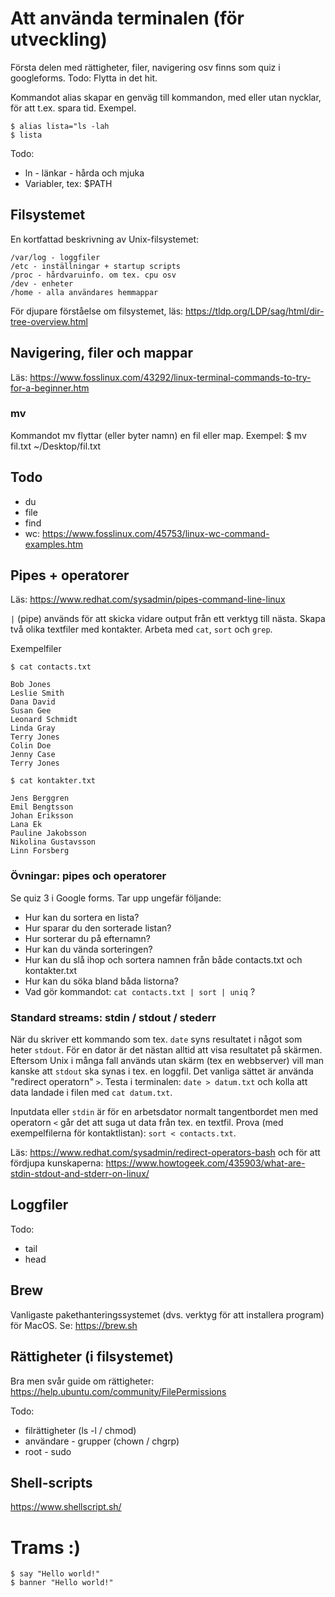 # Att använda terminalen (för utveckling)

Första delen med rättigheter, filer, navigering osv finns som quiz i googleforms. Todo: Flytta in det hit.

Kommandot alias skapar en genväg till kommandon, med eller utan nycklar, för att t.ex. spara tid. Exempel.
```
$ alias lista="ls -lah
$ lista
```

Todo:
* ln - länkar - hårda och mjuka
* Variabler, tex: $PATH 

## Filsystemet

En kortfattad beskrivning av Unix-filsystemet:
```
/var/log - loggfiler
/etc - inställningar + startup scripts
/proc - hårdvaruinfo. om tex. cpu osv
/dev - enheter
/home - alla användares hemmappar
```
För djupare förståelse om filsystemet, läs: https://tldp.org/LDP/sag/html/dir-tree-overview.html 

## Navigering, filer och mappar

Läs: https://www.fosslinux.com/43292/linux-terminal-commands-to-try-for-a-beginner.htm 

### mv
Kommandot mv flyttar (eller byter namn) en fil eller map. Exempel: $ mv fil.txt ~/Desktop/fil.txt

## Todo
* du
* file
* find
* wc: https://www.fosslinux.com/45753/linux-wc-command-examples.htm

## Pipes + operatorer

Läs: https://www.redhat.com/sysadmin/pipes-command-line-linux

`|` (pipe) används för att skicka vidare output från ett verktyg till nästa. Skapa två olika textfiler med kontakter. Arbeta med `cat`, `sort` och `grep`.

Exempelfiler

```
$ cat contacts.txt

Bob Jones
Leslie Smith
Dana David
Susan Gee
Leonard Schmidt
Linda Gray
Terry Jones
Colin Doe
Jenny Case
Terry Jones
```

```
$ cat kontakter.txt

Jens Berggren
Emil Bengtsson
Johan Eriksson
Lana Ek
Pauline Jakobsson
Nikolina Gustavsson
Linn Forsberg
```

### Övningar: pipes och operatorer

Se quiz 3 i Google forms. Tar upp ungefär följande:

* Hur kan du sortera en lista?
* Hur sparar du den sorterade listan?
* Hur sorterar du på efternamn?
* Hur kan du vända sorteringen?
* Hur kan du slå ihop och sortera namnen från både contacts.txt och kontakter.txt
* Hur kan du söka bland båda listorna?
* Vad gör kommandot: `cat contacts.txt | sort | uniq` ?

### Standard streams: stdin / stdout / stederr

När du skriver ett kommando som tex. `date` syns resultatet i något som heter `stdout`. För en dator är det nästan alltid att visa resultatet på skärmen. Eftersom Unix i många fall används utan skärm (tex en webbserver) vill man kanske att `stdout` ska synas i tex. en loggfil. Det vanliga sättet är använda "redirect operatorn" `>`. Testa i terminalen: `date > datum.txt` och kolla att data landade i filen med `cat datum.txt`.

Inputdata eller `stdin` är för en arbetsdator normalt tangentbordet men med operatorn `<` går det att suga ut data från tex. en textfil. Prova (med exempelfilerna för kontaktlistan): `sort < contacts.txt`.

Läs: https://www.redhat.com/sysadmin/redirect-operators-bash och för att fördjupa kunskaperna: https://www.howtogeek.com/435903/what-are-stdin-stdout-and-stderr-on-linux/

## Loggfiler

Todo:
* tail
* head

## Brew

Vanligaste pakethanteringssystemet (dvs. verktyg för att installera program) för MacOS. Se: https://brew.sh

## Rättigheter (i filsystemet)

Bra men svår guide om rättigheter: https://help.ubuntu.com/community/FilePermissions

Todo:
* filrättigheter (ls -l / chmod)
* användare - grupper (chown / chgrp)
* root - sudo 

## Shell-scripts

https://www.shellscript.sh/

# Trams :)

```
$ say "Hello world!"
$ banner "Hello world!"
```
